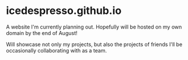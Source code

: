 # icedespresso.github.io
A website I'm currently planning out. Hopefully will be hosted on my own domain by the end of August!

Will showcase not only my projects, but also the projects of friends I'll be occasionally collaborating with as a team.
